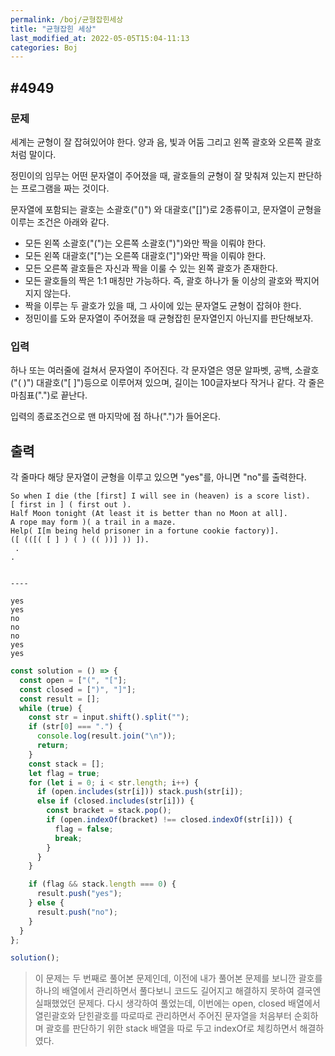 ```yaml
---
permalink: /boj/균형잡힌세상
title: "균형잡힌 세상"
last_modified_at: 2022-05-05T15:04-11:13
categories: Boj
---
```


## #4949

### 문제

세계는 균형이 잘 잡혀있어야 한다. 양과 음, 빛과 어둠 그리고 왼쪽 괄호와 오른쪽 괄호처럼 말이다.

정민이의 임무는 어떤 문자열이 주어졌을 때, 괄호들의 균형이 잘 맞춰져 있는지 판단하는 프로그램을 짜는 것이다.

문자열에 포함되는 괄호는 소괄호("()") 와 대괄호("[]")로 2종류이고, 문자열이 균형을 이루는 조건은 아래와 같다.

- 모든 왼쪽 소괄호("(")는 오른쪽 소괄호(")")와만 짝을 이뤄야 한다.
- 모든 왼쪽 대괄호("[")는 오른쪽 대괄호("]")와만 짝을 이뤄야 한다.
- 모든 오른쪽 괄호들은 자신과 짝을 이룰 수 있는 왼쪽 괄호가 존재한다.
- 모든 괄호들의 짝은 1:1 매칭만 가능하다. 즉, 괄호 하나가 둘 이상의 괄호와 짝지어지지 않는다.
- 짝을 이루는 두 괄호가 있을 때, 그 사이에 있는 문자열도 균형이 잡혀야 한다.
- 정민이를 도와 문자열이 주어졌을 때 균형잡힌 문자열인지 아닌지를 판단해보자.

### 입력

하나 또는 여러줄에 걸쳐서 문자열이 주어진다. 각 문자열은 영문 알파벳, 공백, 소괄호("( )") 대괄호("[ ]")등으로 이루어져 있으며, 길이는 100글자보다 작거나 같다. 각 줄은 마침표(".")로 끝난다.

입력의 종료조건으로 맨 마지막에 점 하나(".")가 들어온다.

## 출력

각 줄마다 해당 문자열이 균형을 이루고 있으면 "yes"를, 아니면 "no"를 출력한다.

```
So when I die (the [first] I will see in (heaven) is a score list).
[ first in ] ( first out ).
Half Moon tonight (At least it is better than no Moon at all].
A rope may form )( a trail in a maze.
Help( I[m being held prisoner in a fortune cookie factory)].
([ (([( [ ] ) ( ) (( ))] )) ]).
 .
.


----

yes
yes
no
no
no
yes
yes
```

```javascript
const solution = () => {
  const open = ["(", "["];
  const closed = [")", "]"];
  const result = [];
  while (true) {
    const str = input.shift().split("");
    if (str[0] === ".") {
      console.log(result.join("\n"));
      return;
    }
    const stack = [];
    let flag = true;
    for (let i = 0; i < str.length; i++) {
      if (open.includes(str[i])) stack.push(str[i]);
      else if (closed.includes(str[i])) {
        const bracket = stack.pop();
        if (open.indexOf(bracket) !== closed.indexOf(str[i])) {
          flag = false;
          break;
        }
      }
    }

    if (flag && stack.length === 0) {
      result.push("yes");
    } else {
      result.push("no");
    }
  }
};

solution();
```

> 이 문제는 두 번째로 풀어본 문제인데, 이전에 내가 풀어본 문제를 보니깐 괄호를 하나의 배열에서 관리하면서 풀다보니 코드도 길어지고 해결하지 못하여 결국엔 실패했었던 문제다. 다시 생각하여 풀었는데, 이번에는 open, closed 배열에서 열린괄호와 닫힌괄호를 따로따로 관리하면서 주어진 문자열을 처음부터 순회하며 괄호를 판단하기 위한 stack 배열을 따로 두고 indexOf로 체킹하면서 해결하였다.
